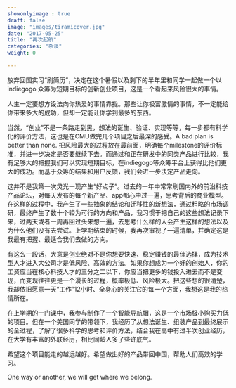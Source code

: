 ```yaml
---
showonlyimage : true
draft: false
image: "images/tiramicover.jpg"
date: "2017-05-25"
title: "再次起航"
categories: "杂谈"
weight: 0

---
```


放弃回国实习“刷简历”，决定在这个暑假以及剩下的半年里和同学一起做一个以 indiegogo 众筹为短期目标的创新创业项目，这是一个看起来风险很大的事情。

<!--more-->

人生一定要想方设法向你热爱的事情靠拢。那些让你极富激情的事情，不一定能给你带来多大的成功，但却一定能让你学到最多的东西。

当然，“创业”不是一条路走到黑，想法的诞生、验证、实现等等，每一步都有科学化的评价方法，这也是在CMU做完几个项目之后最深的感受。A bad plan is better than none. 把风险最大的过程放在最前面，明确每个milestone的评价标准，并进一步决定是否要继续下去。而通过和正在研发中的同类产品进行比较，我有足够大的把握我们可以实现短期目标，在indiegogo等众筹平台上获得比他们更大的成功。而基于众筹的结果和用户反馈，我们会进一步决定产品走向。

这并不是我第一次灵光一现产生“好点子”。过去的一年中常常刷国内外的前沿科技产品论坛，对每天发布的每个新产品、app都心中过一遍，思考背后的商业模型。在这样的过程中，我产生了一些抽象的结论和迁移性的新想法，通过粗略的市场调研，最终产生了数十个较为可行的方向和产品，我习惯于把自己的这些想法记录下来，过两天或者一周再回过头来想一遍，去思考什么样的人会产生这样的想法以及为什么他们没有去尝试。上学期结束的时候，我再次审视了一遍清单，并确定这是我最有把握、最适合我们去做的方向。

有这么一段话，大意是创业绝对不是你想要快速、稳定赚钱的最佳选择，成为技术型人才进入大公司才是低风险、高效的方法。如果你想成为一个好的创始人，你的工资应当在核心科技人才的三分之二以下，你应当把更多的钱投入进去而不是变现，而变现往往更是一个漫长的过程，概率极低、风险极大。把这些想的很清楚，我却依旧愿意一天“工作”12小时、全身心的关注它的每一个方面，我想这是我的热情所在。

在上学期的一门课中，我参与制作了一个智能导航帽，这是一个市场极小购买力低的项目。但在一个美国同学的带领下，我经历了从想法诞生、组装产品到最终展示的全过程，了解了很多科学的思考和评价方法，结合我在高中有过半次创业经历，在大学有丰富的外联经历，相比同龄人多了些许底气。

希望这个项目能走的越远越好。希望做出好的产品带回中国，帮助人们高效的学习。

One way or another, we will get where we belong.